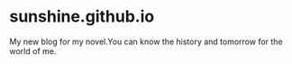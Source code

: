 # sunshine.github.io
My new blog for my novel.You can know the history and tomorrow for the world of me.
